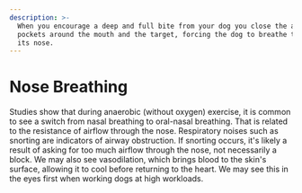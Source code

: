 ```yaml
---
description: >-
  When you encourage a deep and full bite from your dog you close the air
  pockets around the mouth and the target, forcing the dog to breathe through
  its nose.
---
```


# Nose Breathing

Studies show that during anaerobic \(without oxygen\) exercise, it is common to see a switch from nasal breathing to oral-nasal breathing. That is related to the resistance of airflow through the nose. Respiratory noises such as snorting are indicators of airway obstruction. If snorting occurs, it's likely a result of asking for too much airflow through the nose, not necessarily a block. We may also see vasodilation, which brings blood to the skin's surface, allowing it to cool before returning to the heart. We may see this in the eyes first when working dogs at high workloads.

